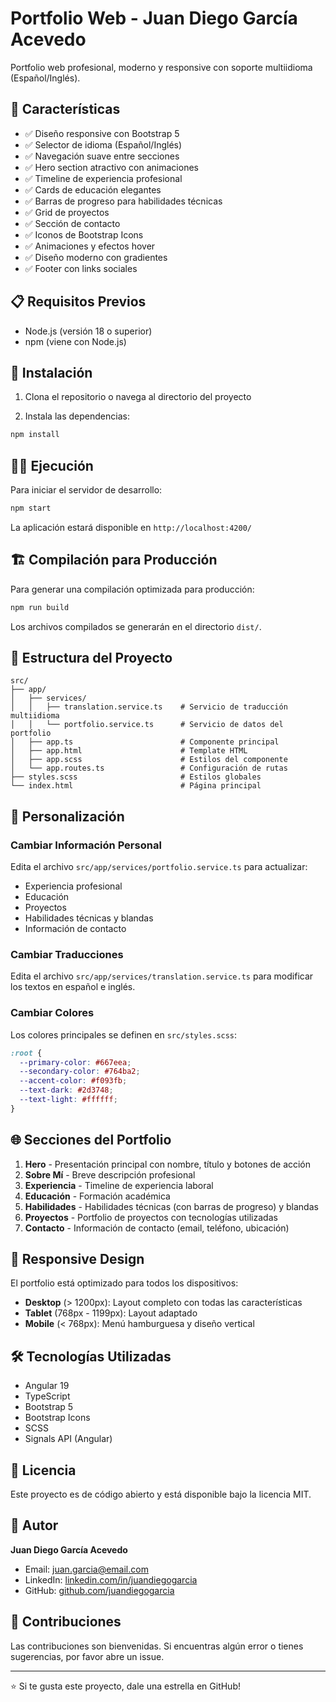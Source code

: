 # Portfolio Web - Juan Diego García Acevedo

Portfolio web profesional, moderno y responsive con soporte multiidioma (Español/Inglés).

## 🚀 Características

- ✅ Diseño responsive con Bootstrap 5
- ✅ Selector de idioma (Español/Inglés)
- ✅ Navegación suave entre secciones
- ✅ Hero section atractivo con animaciones
- ✅ Timeline de experiencia profesional
- ✅ Cards de educación elegantes
- ✅ Barras de progreso para habilidades técnicas
- ✅ Grid de proyectos
- ✅ Sección de contacto
- ✅ Iconos de Bootstrap Icons
- ✅ Animaciones y efectos hover
- ✅ Diseño moderno con gradientes
- ✅ Footer con links sociales

## 📋 Requisitos Previos

- Node.js (versión 18 o superior)
- npm (viene con Node.js)

## 🔧 Instalación

1. Clona el repositorio o navega al directorio del proyecto

2. Instala las dependencias:
```bash
npm install
```

## 🏃‍♂️ Ejecución

Para iniciar el servidor de desarrollo:

```bash
npm start
```

La aplicación estará disponible en `http://localhost:4200/`

## 🏗️ Compilación para Producción

Para generar una compilación optimizada para producción:

```bash
npm run build
```

Los archivos compilados se generarán en el directorio `dist/`.

## 📁 Estructura del Proyecto

```
src/
├── app/
│   ├── services/
│   │   ├── translation.service.ts    # Servicio de traducción multiidioma
│   │   └── portfolio.service.ts      # Servicio de datos del portfolio
│   ├── app.ts                        # Componente principal
│   ├── app.html                      # Template HTML
│   ├── app.scss                      # Estilos del componente
│   └── app.routes.ts                 # Configuración de rutas
├── styles.scss                       # Estilos globales
└── index.html                        # Página principal
```

## 🎨 Personalización

### Cambiar Información Personal

Edita el archivo `src/app/services/portfolio.service.ts` para actualizar:
- Experiencia profesional
- Educación
- Proyectos
- Habilidades técnicas y blandas
- Información de contacto

### Cambiar Traducciones

Edita el archivo `src/app/services/translation.service.ts` para modificar los textos en español e inglés.

### Cambiar Colores

Los colores principales se definen en `src/styles.scss`:
```scss
:root {
  --primary-color: #667eea;
  --secondary-color: #764ba2;
  --accent-color: #f093fb;
  --text-dark: #2d3748;
  --text-light: #ffffff;
}
```

## 🌐 Secciones del Portfolio

1. **Hero** - Presentación principal con nombre, título y botones de acción
2. **Sobre Mí** - Breve descripción profesional
3. **Experiencia** - Timeline de experiencia laboral
4. **Educación** - Formación académica
5. **Habilidades** - Habilidades técnicas (con barras de progreso) y blandas
6. **Proyectos** - Portfolio de proyectos con tecnologías utilizadas
7. **Contacto** - Información de contacto (email, teléfono, ubicación)

## 📱 Responsive Design

El portfolio está optimizado para todos los dispositivos:
- **Desktop** (> 1200px): Layout completo con todas las características
- **Tablet** (768px - 1199px): Layout adaptado
- **Mobile** (< 768px): Menú hamburguesa y diseño vertical

## 🛠️ Tecnologías Utilizadas

- Angular 19
- TypeScript
- Bootstrap 5
- Bootstrap Icons
- SCSS
- Signals API (Angular)

## 📄 Licencia

Este proyecto es de código abierto y está disponible bajo la licencia MIT.

## 👤 Autor

**Juan Diego García Acevedo**

- Email: juan.garcia@email.com
- LinkedIn: [linkedin.com/in/juandiegogarcia](https://linkedin.com/in/juandiegogarcia)
- GitHub: [github.com/juandiegogarcia](https://github.com/juandiegogarcia)

## 🤝 Contribuciones

Las contribuciones son bienvenidas. Si encuentras algún error o tienes sugerencias, por favor abre un issue.

---

⭐️ Si te gusta este proyecto, dale una estrella en GitHub!
